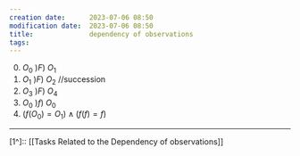 ```yaml
---
creation date:		2023-07-06 08:50
modification date:	2023-07-06 08:50
title: 				dependency of observations
tags:               
---
```

0. $O_0\ ) F )\ O_1$ 
1. $O_1\ )F)\ O_2$  //succession
2. $O_3\ )F)\ O_4$
3. $O_0\ )f)\ O_0$
4. $(f(O_0) = O_1) \land (f(f)=f)$

---
[1^]:: [[Tasks Related to the Dependency of observations]]
